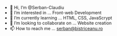 - 👋 Hi, I’m @Serban-Claudiu
- 👀 I’m interested in ... Front-web Development
- 🌱 I’m currently learning ... HTML, CSS, JavaScrypt
- 💞️ I’m looking to collaborate on ... Website creation
- 📫 How to reach me ... serban@bistriceanu.ro

<!---
Serban-Claudiu/Serban-Claudiu is a ✨ special ✨ repository because its `README.md` (this file) appears on your GitHub profile.
You can click the Preview link to take a look at your changes.
--->
